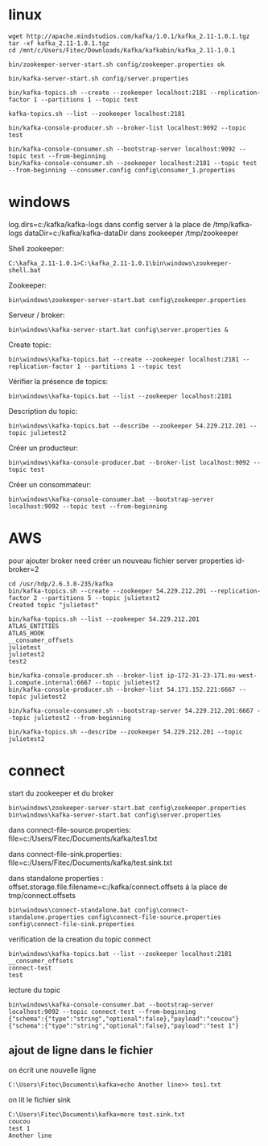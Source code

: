 # linux 
```linux
wget http://apache.mindstudios.com/kafka/1.0.1/kafka_2.11-1.0.1.tgz
tar -xf kafka_2.11-1.0.1.tgz
cd /mnt/c/Users/Fitec/Downloads/Kafka/kafkabin/kafka_2.11-1.0.1

bin/zookeeper-server-start.sh config/zookeeper.properties ok

bin/kafka-server-start.sh config/server.properties

bin/kafka-topics.sh --create --zookeeper localhost:2181 --replication-factor 1 --partitions 1 --topic test

kafka-topics.sh --list --zookeeper localhost:2181

bin/kafka-console-producer.sh --broker-list localhost:9092 --topic test

bin/kafka-console-consumer.sh --bootstrap-server localhost:9092 --topic test --from-beginning
bin/kafka-console-consumer.sh --zookeeper localhost:2181 --topic test --from-beginning --consumer.config config\consumer_1.properties
```

# windows
log.dirs=c:/kafka/kafka-logs dans config server à la place de /tmp/kafka-logs
dataDir=c:/kafka/kafka-dataDir dans zookeeper /tmp/zookeeper

Shell zookeeper:
```windows
C:\kafka_2.11-1.0.1>C:\kafka_2.11-1.0.1\bin\windows\zookeeper-shell.bat
```
Zookeeper:
```windows
bin\windows\zookeeper-server-start.bat config\zookeeper.properties
```

Serveur / broker:
```
bin\windows\kafka-server-start.bat config\server.properties &
```

Create topic:
```
bin\windows\kafka-topics.bat --create --zookeeper localhost:2181 --replication-factor 1 --partitions 1 --topic test
```

Vérifier la présence de topics:
```
bin\windows\kafka-topics.bat --list --zookeeper localhost:2181
```
Description du topic:
```
bin\windows\kafka-topics.bat --describe --zookeeper 54.229.212.201 --topic julietest2
```
Créer un producteur:
```
bin\windows\kafka-console-producer.bat --broker-list localhost:9092 --topic test
```

Créer un consommateur:
```
bin\windows\kafka-console-consumer.bat --bootstrap-server localhost:9092 --topic test --from-beginning
```

# AWS
pour ajouter broker need créer un nouveau fichier server properties
id-broker=2

```
cd /usr/hdp/2.6.3.0-235/kafka
bin/kafka-topics.sh --create --zookeeper 54.229.212.201 --replication-factor 2 --partitions 5 --topic julietest2
Created topic "julietest"
```

```
bin/kafka-topics.sh --list --zookeeper 54.229.212.201
ATLAS_ENTITIES
ATLAS_HOOK
__consumer_offsets
julietest
julietest2
test2
```

```
bin/kafka-console-producer.sh --broker-list ip-172-31-23-171.eu-west-1.compute.internal:6667 --topic julietest2
bin/kafka-console-producer.sh --broker-list 54.171.152.221:6667 --topic julietest2
```

```
bin/kafka-console-consumer.sh --bootstrap-server 54.229.212.201:6667 --topic julietest2 --from-beginning
```

```
bin/kafka-topics.sh --describe --zookeeper 54.229.212.201 --topic julietest2
```

# connect
start du zookeeper et du broker
```
bin\windows\zookeeper-server-start.bat config\zookeeper.properties
bin\windows\kafka-server-start.bat config\server.properties
```

dans connect-file-source.properties:
file=c:/Users/Fitec/Documents/kafka/tes1.txt

dans connect-file-sink.properties:
file=c:/Users/Fitec/Documents/kafka/test.sink.txt

dans standalone properties :
offset.storage.file.filename=c:/kafka/connect.offsets à la place de tmp/connect.offsets
```
bin\windows\connect-standalone.bat config\connect-standalone.properties config\connect-file-source.properties config\connect-file-sink.properties
```
verification de la creation du topic connect
```
bin\windows\kafka-topics.bat --list --zookeeper localhost:2181
__consumer_offsets
connect-test
test
```
lecture du topic
```
bin\windows\kafka-console-consumer.bat --bootstrap-server localhost:9092 --topic connect-test --from-beginning
{"schema":{"type":"string","optional":false},"payload":"coucou"}
{"schema":{"type":"string","optional":false},"payload":"test 1"}
```
## ajout de ligne dans le fichier
on écrit une nouvelle ligne
```
C:\Users\Fitec\Documents\kafka>echo Another line>> tes1.txt
```
on lit le fichier sink
```
C:\Users\Fitec\Documents\kafka>more test.sink.txt
coucou
test 1
Another line
```


